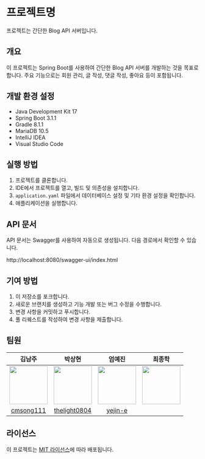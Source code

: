 # 프로젝트명

프로젝트는 간단한 Blog API 서버입니다.

## 개요

이 프로젝트는 Spring Boot를 사용하여 간단한 Blog API 서버를 개발하는 것을 목표로 합니다. 주요 기능으로는 회원 관리, 글 작성, 댓글 작성, 좋아요 등이 포함됩니다.

## 개발 환경 설정

- Java Development Kit 17
- Spring Boot 3.1.1
- Gradle 8.1.1
- MariaDB 10.5
- IntelliJ IDEA
- Visual Studio Code

## 실행 방법

1. 프로젝트를 클론합니다.
2. IDE에서 프로젝트를 열고, 빌드 및 의존성을 설치합니다.
3. `application.yaml` 파일에서 데이터베이스 설정 및 기타 환경 설정을 확인합니다.
4. 애플리케이션을 실행합니다.

## API 문서

API 문서는 Swagger를 사용하여 자동으로 생성됩니다. 다음 경로에서 확인할 수 있습니다.

http://localhost:8080/swagger-ui/index.html

## 기여 방법

1. 이 저장소를 포크합니다.
2. 새로운 브랜치를 생성하고 기능 개발 또는 버그 수정을 수행합니다.
3. 변경 사항을 커밋하고 푸시합니다.
4. 풀 리퀘스트를 작성하여 변경 사항을 제출합니다.

## 팀원

|                                         김남주                                         |                                         박상현                                         |                                         엄예진                                         |                                         최종학                                         |
| :------------------------------------------------------------------------------------: | :------------------------------------------------------------------------------------: | :------------------------------------------------------------------------------------: | :------------------------------------------------------------------------------------: |
| <img src="https://avatars.githubusercontent.com/u/23499675?v=4" width="100px;" alt=""> | <img src="https://avatars.githubusercontent.com/u/69424845?v=4" width="100px;" alt=""> | <img src="https://avatars.githubusercontent.com/u/99699486?v=4" width="100px;" alt=""> | <img src="https://avatars.githubusercontent.com/u/28687855?v=4" width="100px;" alt=""> |
|                       [cmsong111](https://github.com/cmsong111)                        |                    [thelight0804](https://github.com/thelight0804)                     |                         [yejin-e](https://github.com/yejin-e)                          |                                                                                        |

## 라이선스

이 프로젝트는 [MIT 라이선스](LICENSE)에 따라 배포됩니다.
